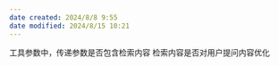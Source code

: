 ```yaml
---
date created: 2024/8/8 9:55
date modified: 2024/8/15 10:21
---
```

工具参数中，传递参数是否包含检索内容
检索内容是否对用户提问内容优化
